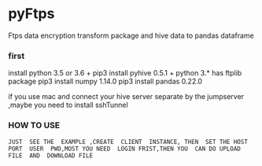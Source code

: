 # pyFtps
Ftps  data encryption transform package and  hive data to pandas dataframe


### first

install python 3.5 or  3.6 +
pip3 install pyhive 0.5.1  +
python 3.* has  ftplib package
pip3 install  numpy 1.14.0
pip3 install pandas 0.22.0

if you  use mac  and connect   your hive server separate by the  jumpserver ,maybe you need to install sshTunnel


### HOW TO USE 

    JUST  SEE THE  EXAMPLE ,CREATE  CLIENT  INSTANCE, THEN  SET THE HOST  PORT  USER  PWD,MOST YOU NEED  LOGIN FRIST,THEN YOU  CAN DO UPLOAD FILE  AND  DOWNLOAD FILE
